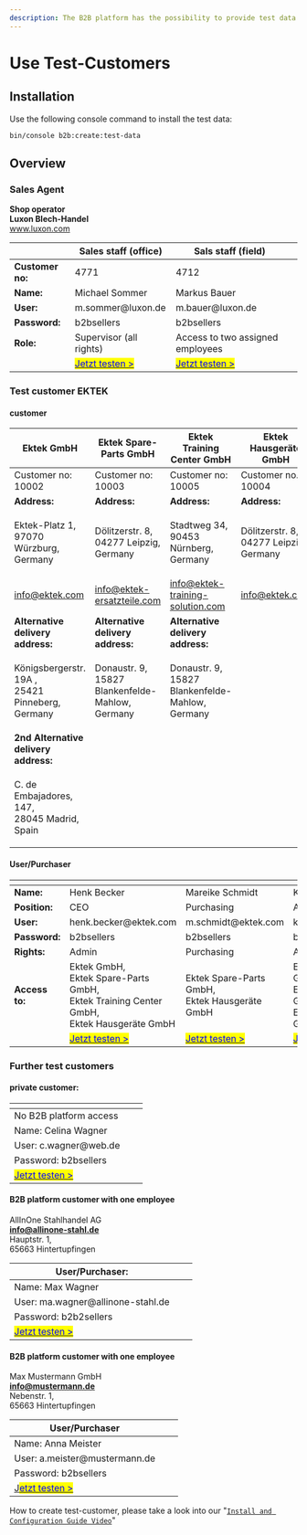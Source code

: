 ```yaml
---
description: The B2B platform has the possibility to provide test data.
---
```


# Use Test-Customers

## Installation

Use the following console command to install the test data:

```
bin/console b2b:create:test-data
```

## Overview

### Sales Agent



**Shop operator**\
**Luxon Blech-Handel**\
www.luxon.com

<table><thead><tr><th></th><th>Sales staff (office)</th><th>Sals staff (field)</th><th data-hidden></th></tr></thead><tbody><tr><td><strong>Customer no:</strong> </td><td>4771</td><td>4712</td><td></td></tr><tr><td><strong>Name:</strong></td><td>Michael Sommer</td><td>Markus Bauer</td><td></td></tr><tr><td><strong>User:</strong></td><td>m.sommer@luxon.de</td><td>m.bauer@luxon.de</td><td></td></tr><tr><td><strong>Password:</strong></td><td>b2bsellers</td><td>b2bsellers</td><td></td></tr><tr><td><strong>Role:</strong></td><td>Supervisor (all rights)</td><td>Access to two assigned employees</td><td></td></tr><tr><td></td><td><a href="https://luxon.demo.b2b-sellers.com/login/email/m.sommer@luxon.de/hash/vertriebsmitarbeiter"><mark style="color:blue;">Jetzt testen ></mark></a></td><td><a href="https://luxon.demo.b2b-sellers.com/login/email/m.bauer@luxon.de/hash/vertriebsmitarbeiter"><mark style="color:blue;">Jetzt testen ></mark></a></td><td></td></tr></tbody></table>

### Test customer EKTEK

#### customer

| Ektek GmbH                                                   | Ektek Spare-Parts GmbH                                       | Ektek Training Center GmbH                                   | Ektek Hausgeräte GmbH                               |
| ------------------------------------------------------------ | ------------------------------------------------------------ | ------------------------------------------------------------ | --------------------------------------------------- |
| Customer no: 10002                                           | Customer no: 10003                                           | Customer no: 10005                                           | Customer no. 10004                                  |
| **Address:**                                                 | **Address:**                                                 | **Address:**                                                 | **Address:**                                        |
| <p>Ektek-Platz 1,<br>97070 Würzburg,<br>Germany</p>          | <p>Dölitzerstr. 8,<br>04277 Leipzig,<br>Germany</p>          | <p>Stadtweg 34,<br>90453 Nürnberg,<br>Germany</p>            | <p>Dölitzerstr. 8,<br>04277 Leipzig,<br>Germany</p> |
| info@ektek.com                                               | info@ektek-ersatzteile.com                                   | info@ektek-training-solution.com                             | info@ektek.com                                      |
| **Alternative delivery address:**                            | **Alternative delivery address:**                            | **Alternative delivery address:**                            |                                                     |
| <p>Königsbergerstr. 19A ,<br>25421 Pinneberg,<br>Germany</p> | <p>Donaustr. 9,<br>15827 Blankenfelde-Mahlow,<br>Germany</p> | <p>Donaustr. 9,<br>15827 Blankenfelde-Mahlow,<br>Germany</p> |                                                     |
| **2nd Alternative delivery address:**                        |                                                              |                                                              |                                                     |
| <p>C. de Embajadores, 147,<br>28045 Madrid,<br>Spain</p>     |                                                              |                                                              |                                                     |

#### User/Purchaser

<table data-header-hidden><thead><tr><th></th><th></th><th></th><th></th><th></th><th data-hidden></th></tr></thead><tbody><tr><td><strong>Name:</strong></td><td>Henk Becker</td><td>Mareike Schmidt</td><td>Klaus Herpich</td><td>Martin Müller</td><td></td></tr><tr><td><strong>Position:</strong></td><td>CEO</td><td>Purchasing</td><td>Accounting</td><td>Installer</td><td></td></tr><tr><td><strong>User:</strong></td><td>henk.becker@ektek.com</td><td>m.schmidt@ektek.com</td><td>k.herpich@ektek.com</td><td>m.mueller@ektek.com</td><td></td></tr><tr><td><strong>Password:</strong></td><td>b2bsellers</td><td>b2bsellers</td><td>b2b2sellers</td><td>b2bsellers</td><td></td></tr><tr><td><strong>Rights:</strong></td><td>Admin</td><td>Purchasing</td><td>Accounting</td><td>Installer</td><td></td></tr><tr><td><strong>Access to:</strong></td><td>Ektek GmbH, <br>Ektek Spare-Parts GmbH, <br>Ektek Training Center GmbH, <br>Ektek Hausgeräte GmbH</td><td>Ektek Spare-Parts GmbH, <br>Ektek Hausgeräte GmbH</td><td>Ektek Spare-Parts GmbH, <br>Ektek Training Center GmbH, <br>Ektek Hausgeräte GmbH</td><td>Ektek Spare-Parts GmbH, </td><td></td></tr><tr><td></td><td><a href="https://luxon.demo.b2b-sellers.com/login/email/henk.becker@ektek.com/hash/mitarbeiter"><mark style="color:blue;">Jetzt testen ></mark></a></td><td><a href="https://luxon.demo.b2b-sellers.com/login/email/m.schmidt@ektek.com/hash/mitarbeiter"><mark style="color:blue;">Jetzt testen ></mark></a></td><td><a href="https://luxon.demo.b2b-sellers.com/login/email/k.herpich@ektek.com/hash/mitarbeiter"><mark style="color:blue;">Jetzt testen ></mark></a></td><td><a href="https://luxon.demo.b2b-sellers.com/login/email/m.mueller@ektek.com/hash/mitarbeiter">Jetzt testen ></a></td><td></td></tr></tbody></table>

### Further test customers

#### private customer:

<table data-header-hidden><thead><tr><th></th><th data-hidden></th><th data-hidden></th></tr></thead><tbody><tr><td>No B2B platform access</td><td></td><td></td></tr><tr><td>Name: Celina Wagner</td><td></td><td></td></tr><tr><td>User: c.wagner@web.de</td><td></td><td></td></tr><tr><td>Password: b2bsellers</td><td></td><td></td></tr><tr><td><a href="https://luxon.demo.b2b-sellers.com/account/login"><mark style="color:blue;">Jetzt testen ></mark></a></td><td></td><td></td></tr></tbody></table>

#### B2B platform customer with one employee

AllInOne Stahlhandel AG\
**info@allinone-stahl.de**\
Hauptstr. 1,\
65663 Hintertupfingen

<table><thead><tr><th>User/Purchaser:</th><th data-hidden></th><th data-hidden></th></tr></thead><tbody><tr><td>Name: Max Wagner</td><td></td><td></td></tr><tr><td>User: ma.wagner@allinone-stahl.de</td><td></td><td></td></tr><tr><td>Password: b2b2sellers</td><td></td><td></td></tr><tr><td><a href="https://luxon.demo.b2b-sellers.com/account/login"><mark style="color:blue;">Jetzt testen ></mark></a></td><td></td><td></td></tr></tbody></table>

#### B2B platform customer with one employee

Max Mustermann GmbH\
**info@mustermann.de**\
Nebenstr. 1,\
65663 Hintertupfingen

<table><thead><tr><th>User/Purchaser</th><th data-hidden></th><th data-hidden></th></tr></thead><tbody><tr><td>Name: Anna Meister</td><td></td><td></td></tr><tr><td>User: a.meister@mustermann.de</td><td></td><td></td></tr><tr><td>Password: b2bsellers</td><td></td><td></td></tr><tr><td><a href="https://luxon.demo.b2b-sellers.com/account/login">J<mark style="color:blue;">etzt testen ></mark></a></td><td></td><td></td></tr></tbody></table>

How to create test-customer, please take a look into our "[`Install and Configuration Guide Video`](https://www.youtube.com/watch?v=R\_d9gIZ0\_q4)"
